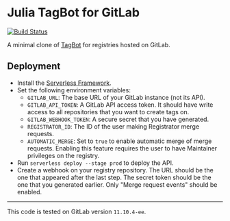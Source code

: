 # Julia TagBot for GitLab

[![Build Status](https://travis-ci.com/invenia/TagBotGitLab.svg?branch=master)](https://travis-ci.com/invenia/TagBotGitLab)

A minimal clone of [TagBot](https://github.com/JuliaRegistries/TagBot) for registries hosted on GitLab.

## Deployment

- Install the [Serverless Framework](https://serverless.com).
- Set the following environment variables:
  - `GITLAB_URL`: The base URL of your GitLab instance (not its API).
  - `GITLAB_API_TOKEN`: A GitLab API access token.
    It should have write access to all repositories that you want to create tags on.
  - `GITLAB_WEBHOOK_TOKEN`: A secure secret that you have generated.
  - `REGISTRATOR_ID`: The ID of the user making Registrator merge requests.
  - `AUTOMATIC_MERGE`: Set to `true` to enable automatic merge of merge requests.
    Enabling this feature requires the user to have Maintainer privileges on the registry.
- Run `serverless deploy --stage prod` to deploy the API.
- Create a webhook on your registry repository.
  The URL should be the one that appeared after the last step.
  The secret token should be the one that you generated earlier.
  Only "Merge request events" should be enabled.

---

This code is tested on GitLab version `11.10.4-ee`.
